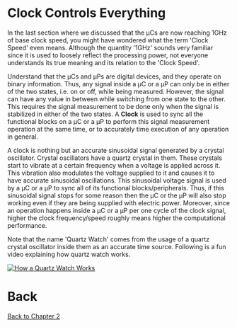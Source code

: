 # Clock Controls Everything
In the last section where we discussed that the &mu;Cs are now reaching 1GHz of base clock speed, you might have wondered what the term 'Clock Speed' even means. Although the quantity '1GHz' sounds very familiar since it is used to loosely reflect the processing power, not everyone understands its true meaning and its relation to the 'Clock Speed'.

Understand that the &mu;Cs and &mu;Ps are digital devices, and they operate on binary information. Thus, any signal inside a &mu;C or a &mu;P can only be in either of the two states, i.e. on or off, while being measured. However, the signal can have any value in between while switching from one state to the other. This requires the signal measurement to be done only when the signal is stabilized in either of the two states. A **Clock** is used to sync all the functional blocks on a &mu;C or a &mu;P to perform this signal measurement operation at the same time, or to accurately time execution of any operation in general.

A clock is nothing but an accurate sinusoidal signal generated by a crystal oscillator. Crystal oscillators have a quartz crystal in them. These crystals start to vibrate at a certain frequency when a voltage is applied across it. This vibration also modulates the voltage supplied to it and causes it to have accurate sinusoidal oscillations. This sinusoidal voltage signal is used by a &mu;C or a &mu;P to sync all of its functional blocks/peripherals. Thus, if this sinusoidal signal stops for some reason then the &mu;C or the &mu;P will also stop working even if they are being supplied with electric power. Moreover, since an operation happens inside a &mu;C or a &mu;P per one cycle of the clock signal, higher the clock frequency/speed roughly means higher the computational performance.

Note that the name 'Quartz Watch' comes from the usage of a quartz crystal oscillator inside them as an accurate time source. Following is a fun video explaining how quartz watch works.

[![How a Quartz Watch Works](https://img.youtube.com/vi/_2By2ane2I4/0.jpg)](https://www.youtube.com/embed/_2By2ane2I4)

# Back 

[Back to Chapter 2](../preliminaries.md)

